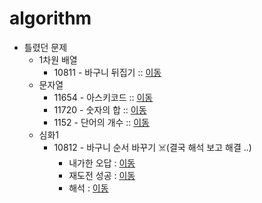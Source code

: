 # algorithm

- 틀렸던 문제
  - 1차원 배열
    - 10811 - 바구니 뒤집기 :: [이동](https://github.com/edel1212/algorithm/blob/main/src/oneDimensArr/Q10811.java) 
  - 문자열
    - 11654 - 아스키코드 :: [이동](https://github.com/edel1212/algorithm/blob/main/src/stringQuize/Q11654.java) 
    - 11720 - 숫자의 합 :: [이동](https://github.com/edel1212/algorithm/blob/main/src/stringQuize/Q11720.java)
    - 1152  - 단어의 개수 :: [이동](https://github.com/edel1212/algorithm/blob/main/src/stringQuize/Q1152.java)
  - 심화1
    - 10812 - 바구니 순서 바꾸기 ☠️(결국 해석 보고 해결 ..)
      - 내가한 오답 :  [이동](https://github.com/edel1212/algorithm/blob/main/src/stringQuize/Q10812_Fail.java) 
      - 재도전 성공 :  [이동](https://github.com/edel1212/algorithm/blob/main/src/stringQuize/Q10812_ReTry.java)
      - 해석      :  [이동](https://github.com/edel1212/algorithm/blob/main/src/stringQuize/Q10812_Succ.java)